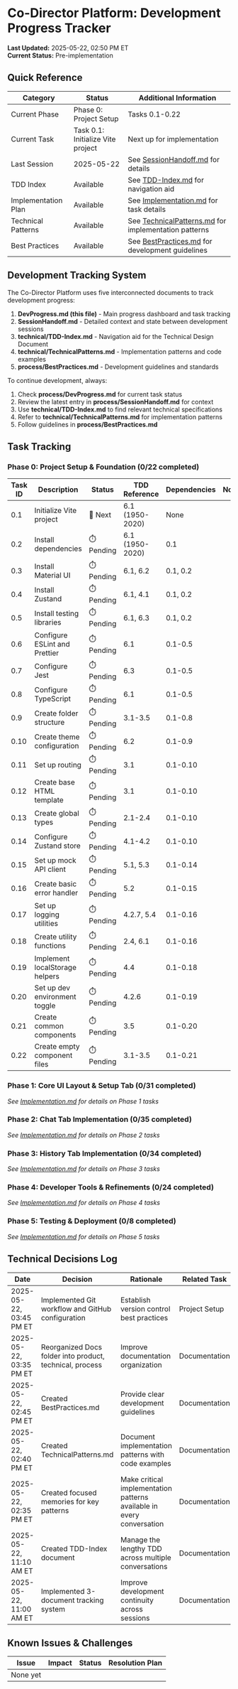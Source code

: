 # Co-Director Platform: Development Progress Tracker

**Last Updated:** 2025-05-22, 02:50 PM ET  
**Current Status:** Pre-implementation

## Quick Reference

| Category | Status | Additional Information |
|----------|--------|------------------------|
| Current Phase | Phase 0: Project Setup | Tasks 0.1-0.22 |
| Current Task | Task 0.1: Initialize Vite project | Next up for implementation |
| Last Session | 2025-05-22 | See [SessionHandoff.md](./SessionHandoff.md) for details |
| TDD Index | Available | See [TDD-Index.md](../technical/TDD-Index.md) for navigation aid |
| Implementation Plan | Available | See [Implementation.md](../technical/Implementation.md) for task details |
| Technical Patterns | Available | See [TechnicalPatterns.md](../technical/TechnicalPatterns.md) for implementation patterns |
| Best Practices | Available | See [BestPractices.md](./BestPractices.md) for development guidelines |

## Development Tracking System

The Co-Director Platform uses five interconnected documents to track development progress:

1. **DevProgress.md (this file)** - Main progress dashboard and task tracking
2. **SessionHandoff.md** - Detailed context and state between development sessions
3. **technical/TDD-Index.md** - Navigation aid for the Technical Design Document
4. **technical/TechnicalPatterns.md** - Implementation patterns and code examples
5. **process/BestPractices.md** - Development guidelines and standards

To continue development, always:
1. Check **process/DevProgress.md** for current task status
2. Review the latest entry in **process/SessionHandoff.md** for context
3. Use **technical/TDD-Index.md** to find relevant technical specifications
4. Refer to **technical/TechnicalPatterns.md** for implementation patterns
5. Follow guidelines in **process/BestPractices.md**

## Task Tracking

### Phase 0: Project Setup & Foundation (0/22 completed)

| Task ID | Description | Status | TDD Reference | Dependencies | Notes |
|---------|-------------|--------|---------------|--------------|-------|
| 0.1 | Initialize Vite project | 🔄 Next | 6.1 (1950-2020) | None | |
| 0.2 | Install dependencies | ⏱️ Pending | 6.1 (1950-2020) | 0.1 | |
| 0.3 | Install Material UI | ⏱️ Pending | 6.1, 6.2 | 0.1, 0.2 | |
| 0.4 | Install Zustand | ⏱️ Pending | 6.1, 4.1 | 0.1, 0.2 | |
| 0.5 | Install testing libraries | ⏱️ Pending | 6.1, 6.3 | 0.1, 0.2 | |
| 0.6 | Configure ESLint and Prettier | ⏱️ Pending | 6.1 | 0.1-0.5 | |
| 0.7 | Configure Jest | ⏱️ Pending | 6.3 | 0.1-0.5 | |
| 0.8 | Configure TypeScript | ⏱️ Pending | 6.1 | 0.1-0.5 | |
| 0.9 | Create folder structure | ⏱️ Pending | 3.1-3.5 | 0.1-0.8 | |
| 0.10 | Create theme configuration | ⏱️ Pending | 6.2 | 0.1-0.9 | |
| 0.11 | Set up routing | ⏱️ Pending | 3.1 | 0.1-0.10 | |
| 0.12 | Create base HTML template | ⏱️ Pending | 3.1 | 0.1-0.10 | |
| 0.13 | Create global types | ⏱️ Pending | 2.1-2.4 | 0.1-0.10 | |
| 0.14 | Configure Zustand store | ⏱️ Pending | 4.1-4.2 | 0.1-0.10 | |
| 0.15 | Set up mock API client | ⏱️ Pending | 5.1, 5.3 | 0.1-0.14 | |
| 0.16 | Create basic error handler | ⏱️ Pending | 5.2 | 0.1-0.15 | |
| 0.17 | Set up logging utilities | ⏱️ Pending | 4.2.7, 5.4 | 0.1-0.16 | |
| 0.18 | Create utility functions | ⏱️ Pending | 2.4, 6.1 | 0.1-0.16 | |
| 0.19 | Implement localStorage helpers | ⏱️ Pending | 4.4 | 0.1-0.18 | |
| 0.20 | Set up dev environment toggle | ⏱️ Pending | 4.2.6 | 0.1-0.19 | |
| 0.21 | Create common components | ⏱️ Pending | 3.5 | 0.1-0.20 | |
| 0.22 | Create empty component files | ⏱️ Pending | 3.1-3.5 | 0.1-0.21 | |

### Phase 1: Core UI Layout & Setup Tab (0/31 completed)

*See [Implementation.md](../technical/Implementation.md) for details on Phase 1 tasks*

### Phase 2: Chat Tab Implementation (0/35 completed)

*See [Implementation.md](../technical/Implementation.md) for details on Phase 2 tasks*

### Phase 3: History Tab Implementation (0/34 completed)

*See [Implementation.md](../technical/Implementation.md) for details on Phase 3 tasks*

### Phase 4: Developer Tools & Refinements (0/24 completed)

*See [Implementation.md](../technical/Implementation.md) for details on Phase 4 tasks*

### Phase 5: Testing & Deployment (0/8 completed)

*See [Implementation.md](../technical/Implementation.md) for details on Phase 5 tasks*

## Technical Decisions Log

| Date | Decision | Rationale | Related Task |
|------|----------|-----------|----------------|
| 2025-05-22, 03:45 PM ET | Implemented Git workflow and GitHub configuration | Establish version control best practices | Project Setup |
| 2025-05-22, 03:35 PM ET | Reorganized Docs folder into product, technical, process | Improve documentation organization | Documentation |
| 2025-05-22, 02:45 PM ET | Created BestPractices.md | Provide clear development guidelines | Documentation |
| 2025-05-22, 02:40 PM ET | Created TechnicalPatterns.md | Document implementation patterns with code examples | Documentation |
| 2025-05-22, 02:35 PM ET | Created focused memories for key patterns | Make critical implementation patterns available in every conversation | Documentation |
| 2025-05-22, 11:10 AM ET | Created TDD-Index document | Manage the lengthy TDD across multiple conversations | Documentation |
| 2025-05-22, 11:00 AM ET | Implemented 3-document tracking system | Improve development continuity across sessions | Documentation |

## Known Issues & Challenges

| Issue | Impact | Status | Resolution Plan |
|-------|--------|--------|----------------|
| None yet | | | |
